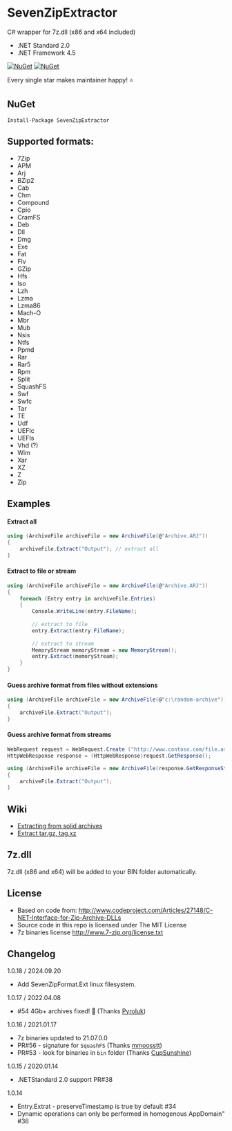 # SevenZipExtractor
C# wrapper for 7z.dll (x86 and x64 included) 
- .NET Standard 2.0
- .NET Framework 4.5

[![NuGet](https://img.shields.io/nuget/dt/SevenZipExtractor.svg?style=flat-square)](https://www.nuget.org/packages/SevenZipExtractor)
[![NuGet](https://img.shields.io/nuget/v/SevenZipExtractor.svg?style=flat-square)](https://www.nuget.org/packages/SevenZipExtractor)

Every single star makes maintainer happy! ⭐

## NuGet
```
Install-Package SevenZipExtractor
```

## Supported formats:
* 7Zip
* APM
* Arj
* BZip2
* Cab
* Chm
* Compound
* Cpio
* CramFS
* Deb
* Dll
* Dmg
* Exe
* Fat
* Flv
* GZip
* Hfs
* Iso
* Lzh
* Lzma
* Lzma86
* Mach-O
* Mbr
* Mub
* Nsis
* Ntfs
* Ppmd
* Rar
* Rar5
* Rpm
* Split
* SquashFS
* Swf
* Swfc
* Tar
* TE
* Udf
* UEFIc
* UEFIs
* Vhd (?)
* Wim
* Xar
* XZ
* Z
* Zip




## Examples

#### Extract all
```cs
using (ArchiveFile archiveFile = new ArchiveFile(@"Archive.ARJ"))
{
    archiveFile.Extract("Output"); // extract all
}

```

#### Extract to file or stream
```cs
using (ArchiveFile archiveFile = new ArchiveFile(@"Archive.ARJ"))
{
    foreach (Entry entry in archiveFile.Entries)
    {
        Console.WriteLine(entry.FileName);
        
        // extract to file
        entry.Extract(entry.FileName);
        
        // extract to stream
        MemoryStream memoryStream = new MemoryStream();
        entry.Extract(memoryStream);
    }
}

```

#### Guess archive format from files without extensions
```cs
using (ArchiveFile archiveFile = new ArchiveFile(@"c:\random-archive"))
{
    archiveFile.Extract("Output"); 
}
```

#### Guess archive format from streams
```cs
WebRequest request = WebRequest.Create ("http://www.contoso.com/file.aspx?id=12345");
HttpWebResponse response = (HttpWebResponse)request.GetResponse();

using (ArchiveFile archiveFile = new ArchiveFile(response.GetResponseStream())
{
    archiveFile.Extract("Output"); 
}
```

## Wiki
* [Extracting from solid archives](https://github.com/adoconnection/SevenZipExtractor/wiki/Extracting-from-solid-archives)
* [Extract tar.gz, tag.xz](https://github.com/adoconnection/SevenZipExtractor/wiki/Extract-tar.gz,-tag.xz)



## 7z.dll
7z.dll (x86 and x64) will be added to your BIN folder automatically.


## License
- Based on code from: http://www.codeproject.com/Articles/27148/C-NET-Interface-for-Zip-Archive-DLLs
- Source code in this repo is licensed under The MIT License
- 7z binaries license http://www.7-zip.org/license.txt



## Changelog
1.0.18 / 2024.09.20
- Add SevenZipFormat.Ext linux filesystem.

1.0.17 / 2022.04.08
- #54 4Gb+ archives fixed! 🎉 (Thanks [Pyroluk](https://github.com/Pyroluk))

1.0.16 / 2021.01.17
- 7z binaries updated to 21.07.0.0
- PR#56 - signature for ```SquashFS``` (Thanks [mmoosstt](https://github.com/mmoosstt))
- PR#53 - look for binaries in ```bin``` folder (Thanks [CupSunshine](https://github.com/CupSunshine))

1.0.15 / 2020.01.14
- .NETStandard 2.0 support PR#38

1.0.14
- Entry.Extrat - preserveTimestamp is true by default #34
- Dynamic operations can only be performed in homogenous AppDomain" #36
